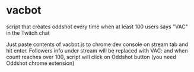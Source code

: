 # vacbot
script that creates oddshot every time when at least 100 users says "VAC" in the Twitch chat

Just paste contents of vacbot.js to chrome dev console on stream tab and hit enter. Followers info under stream will be replaced with VAC: <count> and when count reaches over 100, script will click on Oddshot button (you need Oddshot chrome extension)
